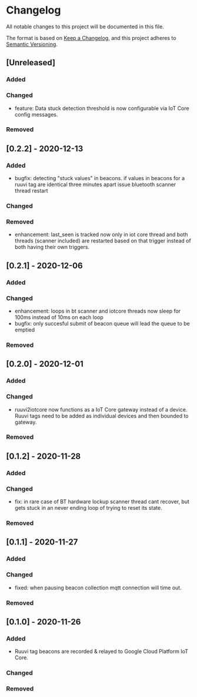 # Changelog
All notable changes to this project will be documented in this file.

The format is based on [Keep a Changelog](https://keepachangelog.com/en/1.0.0/),
and this project adheres to [Semantic Versioning](https://semver.org/spec/v2.0.0.html).

## [Unreleased]
### Added
### Changed
- feature: Data stuck detection threshold is now configurable via IoT Core config messages.
### Removed

## [0.2.2] - 2020-12-13
### Added
- bugfix: detecting "stuck values" in beacons. if values in beacons for a ruuvi tag are identical three minutes apart issue bluetooth scanner thread restart
### Changed

### Removed
- enhancement: last_seen is tracked now only in iot core thread and both threads (scanner included) are restarted based on that trigger instead of both having their own triggers.
## [0.2.1] - 2020-12-06
### Added

### Changed
- enhancement: loops in bt scanner and iotcore threads now sleep for 100ms instead of 10ms on each loop
- bugfix: only succesful submit of beacon queue will lead the queue to be emptied

### Removed

## [0.2.0] - 2020-12-01
### Added

### Changed
- ruuvi2iotcore now functions as a IoT Core gateway instead of a device. Ruuvi tags need to be added as individual devices and then bounded to gateway.

### Removed

## [0.1.2] - 2020-11-28
### Added

### Changed
- fix: in rare case of BT hardware lockup scanner thread cant recover, but gets stuck in an never ending loop of trying to reset its state.

### Removed

## [0.1.1] - 2020-11-27
### Added

### Changed
- fixed: when pausing beacon collection mqtt connection will time out.

### Removed

## [0.1.0] - 2020-11-26
### Added
- Ruuvi tag beacons are recorded & relayed to Google Cloud Platform IoT Core.

### Changed

### Removed
